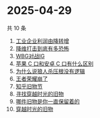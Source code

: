 # 2025-04-29

共 10 条

<!-- BEGIN -->
<!-- 最后更新时间 Tue Apr 29 2025 02:20:05 GMT+0800 (China Standard Time) -->

1. [工业企业利润由降转增](https://www.zhihu.com/search?q=%E5%B7%A5%E4%B8%9A%E4%BC%81%E4%B8%9A%E5%88%A9%E6%B6%A6%E7%94%B1%E9%99%8D%E8%BD%AC%E5%A2%9E)
1. [降维打击到底有多恐怖](https://www.zhihu.com/search?q=%E9%99%8D%E7%BB%B4%E6%89%93%E5%87%BB%E5%88%B0%E5%BA%95%E6%9C%89%E5%A4%9A%E6%81%90%E6%80%96)
1. [WBG对战IG](https://www.zhihu.com/search?q=WBG%E5%AF%B9%E6%88%98IG)
1. [苹果 C 口和安卓 C 口有什么区别](https://www.zhihu.com/search?q=%E8%8B%B9%E6%9E%9C%20C%20%E5%8F%A3%E5%92%8C%E5%AE%89%E5%8D%93%20C%20%E5%8F%A3%E6%9C%89%E4%BB%80%E4%B9%88%E5%8C%BA%E5%88%AB)
1. [为什么说狼人杀压根没有逻辑](https://www.zhihu.com/search?q=%E4%B8%BA%E4%BB%80%E4%B9%88%E8%AF%B4%E7%8B%BC%E4%BA%BA%E6%9D%80%E5%8E%8B%E6%A0%B9%E6%B2%A1%E6%9C%89%E9%80%BB%E8%BE%91)
1. [王者荣耀崩了](https://www.zhihu.com/search?q=%E7%8E%8B%E8%80%85%E8%8D%A3%E8%80%80%E5%B4%A9%E4%BA%86)
1. [知乎旧物节](https://www.zhihu.com/search?q=%E7%9F%A5%E4%B9%8E%E6%97%A7%E7%89%A9%E8%8A%82)
1. [寻找穿越时光的旧物](https://www.zhihu.com/search?q=%E5%AF%BB%E6%89%BE%E7%A9%BF%E8%B6%8A%E6%97%B6%E5%85%89%E7%9A%84%E6%97%A7%E7%89%A9)
1. [哪件旧物是你一直保留着的](https://www.zhihu.com/search?q=%E5%93%AA%E4%BB%B6%E6%97%A7%E7%89%A9%E6%98%AF%E4%BD%A0%E4%B8%80%E7%9B%B4%E4%BF%9D%E7%95%99%E7%9D%80%E7%9A%84)
1. [穿越时光的旧物](https://www.zhihu.com/search?q=%E7%A9%BF%E8%B6%8A%E6%97%B6%E5%85%89%E7%9A%84%E6%97%A7%E7%89%A9)

<!-- END -->
